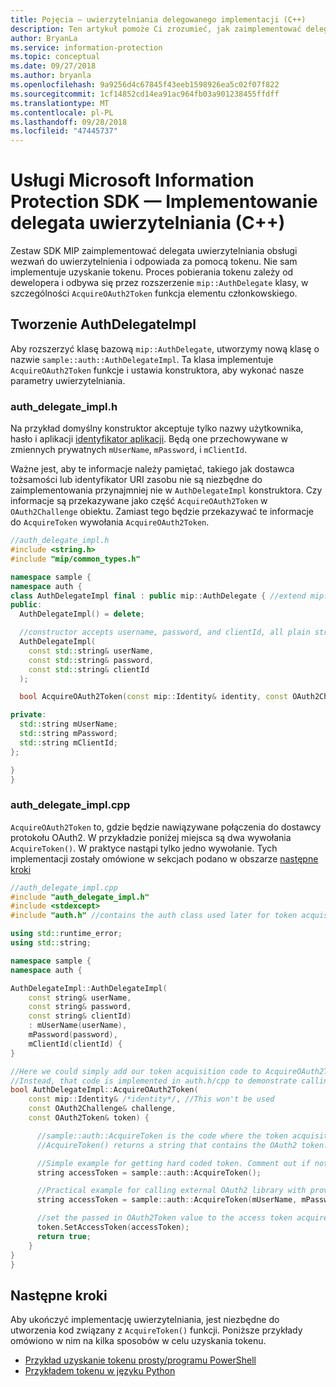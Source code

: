 ```yaml
---
title: Pojęcia — uwierzytelniania delegowanego implementacji (C++)
description: Ten artykuł pomoże Ci zrozumieć, jak zaimplementować delegata uwierzytelniania w języku C++.
author: BryanLa
ms.service: information-protection
ms.topic: conceptual
ms.date: 09/27/2018
ms.author: bryanla
ms.openlocfilehash: 9a9256d4c67845f43eeb1598926ea5c02f07f822
ms.sourcegitcommit: 1cf14852cd14ea91ac964fb03a901238455ffdff
ms.translationtype: MT
ms.contentlocale: pl-PL
ms.lasthandoff: 09/28/2018
ms.locfileid: "47445737"
---
```

# <a name="microsoft-information-protection-sdk---implementing-an-authentication-delegate-c"></a>Usługi Microsoft Information Protection SDK — Implementowanie delegata uwierzytelniania (C++)

Zestaw SDK MIP zaimplementować delegata uwierzytelniania obsługi wezwań do uwierzytelnienia i odpowiada za pomocą tokenu. Nie sam implementuje uzyskanie tokenu. Proces pobierania tokenu zależy od dewelopera i odbywa się przez rozszerzenie `mip::AuthDelegate` klasy, w szczególności `AcquireOAuth2Token` funkcja elementu członkowskiego.

## <a name="building-authdelegateimpl"></a>Tworzenie AuthDelegateImpl

Aby rozszerzyć klasę bazową `mip::AuthDelegate`, utworzymy nową klasę o nazwie `sample::auth::AuthDelegateImpl`. Ta klasa implementuje `AcquireOAuth2Token` funkcje i ustawia konstruktora, aby wykonać nasze parametry uwierzytelniania.

### <a name="authdelegateimplh"></a>auth_delegate_impl.h

Na przykład domyślny konstruktor akceptuje tylko nazwy użytkownika, hasło i aplikacji [identyfikator aplikacji](/azure/active-directory/develop/developer-glossary.md#application-id-client-id). Będą one przechowywane w zmiennych prywatnych `mUserName`, `mPassword`, i `mClientId`.

Ważne jest, aby te informacje należy pamiętać, takiego jak dostawca tożsamości lub identyfikator URI zasobu nie są niezbędne do zaimplementowania przynajmniej nie w `AuthDelegateImpl` konstruktora. Czy informacje są przekazywane jako część `AcquireOAuth2Token` w `OAuth2Challenge` obiektu. Zamiast tego będzie przekazywać te informacje do `AcquireToken` wywołania `AcquireOAuth2Token`.

```cpp
//auth_delegate_impl.h
#include <string.h>
#include "mip/common_types.h"

namespace sample {
namespace auth {
class AuthDelegateImpl final : public mip::AuthDelegate { //extend mip::AuthDelegate base class
public:
  AuthDelegateImpl() = delete;

  //constructor accepts username, password, and clientId, all plain strings.
  AuthDelegateImpl(
    const std::string& userName,
    const std::string& password,
    const std::string& clientId
  );

  bool AcquireOAuth2Token(const mip::Identity& identity, const OAuth2Challenge& challenge, OAuth2Token& token) override;

private:
  std::string mUserName;
  std::string mPassword;
  std::string mClientId;
};

}
}
```

### <a name="authdelegateimplcpp"></a>auth_delegate_impl.cpp

`AcquireOAuth2Token` to, gdzie będzie nawiązywane połączenia do dostawcy protokołu OAuth2. W przykładzie poniżej miejsca są dwa wywołania `AcquireToken()`. W praktyce nastąpi tylko jedno wywołanie. Tych implementacji zostały omówione w sekcjach podano w obszarze [następne kroki](#next-steps)

```cpp
//auth_delegate_impl.cpp
#include "auth_delegate_impl.h"
#include <stdexcept>
#include "auth.h" //contains the auth class used later for token acquisition

using std::runtime_error;
using std::string;

namespace sample {
namespace auth {

AuthDelegateImpl::AuthDelegateImpl(
    const string& userName,
    const string& password,
    const string& clientId)
    : mUserName(userName),
    mPassword(password),
    mClientId(clientId) {
}

//Here we could simply add our token acquisition code to AcquireOAuth2Token
//Instead, that code is implemented in auth.h/cpp to demonstrate calling an external library
bool AuthDelegateImpl::AcquireOAuth2Token(
    const mip::Identity& /*identity*/, //This won't be used
    const OAuth2Challenge& challenge,
    const OAuth2Token& token) {

      //sample::auth::AcquireToken is the code where the token acquisition routine is implemented.
      //AcquireToken() returns a string that contains the OAuth2 token.

      //Simple example for getting hard coded token. Comment out if not used.
      string accessToken = sample::auth::AcquireToken();

      //Practical example for calling external OAuth2 library with provided authentication details.
      string accessToken = sample::auth::AcquireToken(mUserName, mPassword, mClientId, challenge.GetAuthority(), challenge.GetResource());  

      //set the passed in OAuth2Token value to the access token acquired by our provider
      token.SetAccessToken(accessToken);
      return true;
    }
}
}
```

## <a name="next-steps"></a>Następne kroki

Aby ukończyć implementację uwierzytelniania, jest niezbędne do utworzenia kod związany z `AcquireToken()` funkcji. Poniższe przykłady omówiono w nim na kilka sposobów w celu uzyskania tokenu.

- [Przykład uzyskanie tokenu prosty/programu PowerShell](concept-authentication-acquire-token-ps.md)
- [Przykładem tokenu w języku Python](concept-authentication-acquire-token-py.md)
